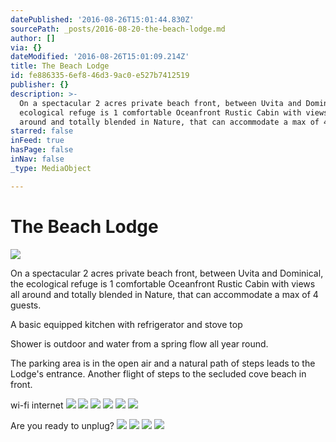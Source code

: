 ```yaml
---
datePublished: '2016-08-26T15:01:44.830Z'
sourcePath: _posts/2016-08-20-the-beach-lodge.md
author: []
via: {}
dateModified: '2016-08-26T15:01:09.214Z'
title: The Beach Lodge
id: fe886335-6ef8-46d3-9ac0-e527b7412519
publisher: {}
description: >-
  On a spectacular 2 acres private beach front, between Uvita and Dominical, the
  ecological refuge is 1 comfortable Oceanfront Rustic Cabin with views all
  around and totally blended in Nature, that can accommodate a max of 4 guests.
starred: false
inFeed: true
hasPage: false
inNav: false
_type: MediaObject

---
```

# The Beach Lodge
![](https://the-grid-user-content.s3-us-west-2.amazonaws.com/2ebd312f-0167-43dd-907c-26b481d0b8f4.jpg)

On a spectacular 2 acres private beach front, between Uvita and Dominical, the ecological refuge is 1 comfortable Oceanfront Rustic Cabin with views all around and totally blended in Nature, that can accommodate a max of 4 guests.

A basic equipped kitchen with refrigerator and stove top

Shower is outdoor and water from a spring flow all year round.

The parking area is in the open air and a natural path of steps leads to the Lodge's entrance. Another flight of steps to the secluded cove beach in front.

wi-fi internet
![](https://the-grid-user-content.s3-us-west-2.amazonaws.com/34dd5bbb-fb14-416a-a1a1-5b7e27d8905c.jpg)
![](https://the-grid-user-content.s3-us-west-2.amazonaws.com/73f089d7-fd5f-43d9-8d54-687c692d3771.jpg)
![](https://the-grid-user-content.s3-us-west-2.amazonaws.com/1365b348-89e0-45e2-8789-e46909b71fa0.jpg)
![](https://the-grid-user-content.s3-us-west-2.amazonaws.com/1204c986-5fb1-4e15-b0fa-ef56bfc09fa3.jpg)
![](https://the-grid-user-content.s3-us-west-2.amazonaws.com/ec0a799e-527f-4046-bda9-a651f5a3ea27.jpg)
![](https://the-grid-user-content.s3-us-west-2.amazonaws.com/80955fbf-4028-410a-9086-05a0f98dfca4.jpg)

Are you ready to unplug?
![](https://the-grid-user-content.s3-us-west-2.amazonaws.com/c64db3a9-943e-463f-9804-8ccc55913b6b.jpg)
![](https://the-grid-user-content.s3-us-west-2.amazonaws.com/b090088e-b4dc-4855-89e2-f44e97ecdc23.jpg)
![](https://s3-us-west-2.amazonaws.com/the-grid-img/p/52ce216139dc784bd532d39c863bda7041e73d3c.png)
![](https://the-grid-user-content.s3-us-west-2.amazonaws.com/2988fe1d-5b65-4800-89e8-40c15be2d1ea.png)
